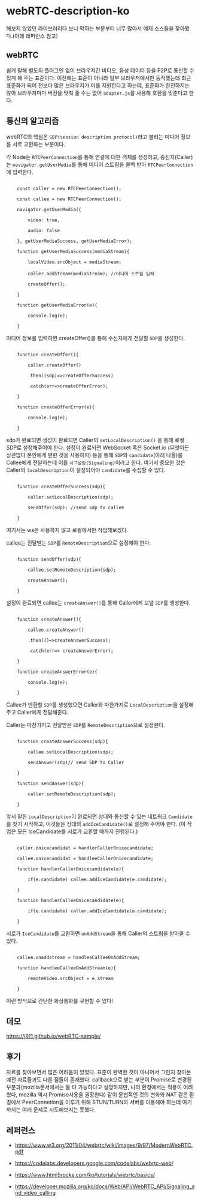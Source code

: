 # webRTC-description-ko

해보지 않았던 라이브러리다 보니 막하는 부분부터 너무 많아서 예제 소스들을 찾아봤다.(아래 레퍼런스 참고)

## webRTC

쉽게 말해 별도의 플러그인 없이 브라우저간 비디오, 음성 데이터 등을 P2P로 통신할 수 있게 해 주는 표준이다. 이전에는 표준이 아니라 일부 브라우저에서만 동작했는데 최근 표준화가 되어 전보다 많은 브라우저가 이를 지원한다고 하는데, 표준화가 완전하지는 않아 브라우저마다 버전을 맞춰 줄 수는 없어 `adapter.js`를 사용해 호환을 맞춘다고 한다.

## 통신의 알고리즘

webRTC의 핵심은 `SDP(session description protocol)`라고 불리는 미디어 정보를 서로 교환하는 부분이다.

각 Node는 `RTCPeerConnection`를 통해 연결에 대한 객체를 생성하고, 송신자(Caller)는 `nevigator.getUserMedia`를 통해 미디어 스트림을 콜백 받아 `RTCPeerConnection`에 입력한다.

```

    const caller = new RTCPeerConnection();

    const callee = new RTCPeerConnection();

    navigator.getUserMedia({

        video: true,

        audio: false

    }, getUserMediaSuccess, getUserMediaError);

    function getUserMediaSuccess(mediaStream){

        localVideo.srcObject = mediaStream;

        caller.addStream(mediaStream); //미디어 스트림 입력

        createOffer();

    }

    function getUserMediaError(e){

        console.log(e);

    }

```

미디어 정보를 입력하면 createOffer()를 통해 수신자에게 전달할 `SDP`를 생성한다. 

```

    function createOffer(){

        caller.createOffer()

        .then((sdp)=>createOfferSuccess)

        .catch(err=>createOfferError);

    }

    function createOfferError(e){

        console.log(e);

    }

```

sdp가 완료되면 생성이 완료되면 Caller의 `setLocalDescription()`  을 통해 로컬 SDP로 설정해주어야 한다. 설정이 완료되면 WebSocket 혹은 Socket.io (무엇이든 상관없다 본인에게 편한 것을 사용하자) 등을 통해  `SDP`와 `candidate`(아래 나올)를 Callee에게 전달하는데 이를 `시그널링(Signaling)`이라고 한다. 여기서 중요한 것은 Caller의 `localDescription`이 설정되어야 `candidate`를 수집할 수 있다.

```

    function createOfferSuccess(sdp){

        caller.setLocalDescription(sdp);

        sendOffer(sdp); //send sdp to callee

    }

```

여기서는 ws은 사용하지 않고 로컬에서만 작업해보겠다.

callee는 전달받는 `SDP`를 `RemoteDescription`으로 설정해야 한다.

```

    function sendOffer(sdp){

        callee.setRemoteDescription(sdp);

        createAnswer();

    }

``` 

설정이 완료되면 callee는 `createAnswer()`를 통해 Caller에게 보낼 `SDP`를 생성한다.

```

    function createAnswer(){

        callee.createAnswer()

        .then(()=>createAnswerSuccess);

        .catch(err=> createAnswerError);

    }

    function createAnswerError(e){

        console.log(e);

    }

```

Callee가 반환할 `SDP`를 생성했으면 Caller와 마찬가지로 `LocalDescription`을 설정해주고 Caller에게 전달해준다.

Caller는 마찬가지고 전달받은 `SDP`를 `RemoteDescription`으로 설정한다.

```

    function createAnswerSuccess(sdp){

        callee.setLocalDescription(sdp);

        sendAnswer(sdp)// send SDP to Caller

    }

    function sendAnswer(sdp){

        caller.setRemoteDescription(sdp);

    }

```

앞서 말한 `LocalDescription`이 완료되면 상대와 통신할 수 있는 네트워크 `Candidate`를 찾기 시작하고, 이것들은 상대의 `addIceCandidate()`로 설정해 주어야 한다. (이 작업은 모든 IceCandidate를 서로가 교환할 때까지 진행된다.)

```

    caller.onicecandidat = handlerCallerOnicecandidate;

    callee.onicecandidat = handleeCallerOnicecandidate;    

    function handlerCallerOnicecandidate(e){

        if(e.candidate) callee.addIceCandidate(e.candidate);

    }

    function handlerCalleeOnicecandidate(e){

        if(e.candidate) caller.addIceCandidate(e.candidate);

    }

```

서로가 `IceCandidate`를 교환하면 `onAddStream`을 통해 Caller의 스트림을 받아올 수 있다.

```

    callee.onaddstream = handleeCalleeOnAddStream;

    function handleeCalleeOnAddStream(e){

        remoteVideo.srcObject = e.stream

    }

```

이런 방식으로 간단한 화상통화를 구현할 수 있다!

## 데모

<https://j911.github.io/webRTC-sample/>

## 후기

자료를 찾아보면서 많은 어려움이 있었다. 표준이 완벽한 것이 아니어서 그런지 찾아본 예전 자료들과도 다른 점들이 존재했다. callback으로 받는 부분이 Promise로 변경된 부분과(mozilla문서에서는 둘 다 가능하다고 설명하지만, 나의 환경에서는 적용이 어려웠다, mozilla 역시 Promise사용을 권장한다) 같이 문법적인 것의 변화와 NAT 같은 환경에서 PeerConnetion을 이루기 위해 STUN/TURN의 서버를 이용해야 하는데 여기까지는 여러 문제로 시도해보지는 못했다.


## 레퍼런스

- <https://www.w3.org/2011/04/webrtc/wiki/images/9/97/ModernWebRTC.pdf>

- <https://codelabs.developers.google.com/codelabs/webrtc-web/>

- <https://www.html5rocks.com/ko/tutorials/webrtc/basics/>

- <https://developer.mozilla.org/ko/docs/Web/API/WebRTC_API/Signaling_and_video_calling>